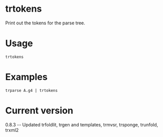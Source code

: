 # trtokens

Print out the tokens for the parse tree.

# Usage

    trtokens

# Examples

    trparse A.g4 | trtokens

# Current version

0.8.3 -- Updated trfoldlit, trgen and templates, trmvsr, trsponge, trunfold, trxml2
